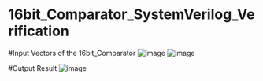 # 16bit_Comparator_SystemVerilog_Verification

#Input Vectors of the 16bit_Comparator
![image](https://github.com/user-attachments/assets/7bc5aea5-9639-4ff9-a6f4-f91d0bfdff0c)
![image](https://github.com/user-attachments/assets/6b71d8f7-d9cf-4892-81a1-d65aa191d3a3)

#Output Result
![image](https://github.com/user-attachments/assets/310ceb36-9f7d-486f-880f-616086b7bd6e)



